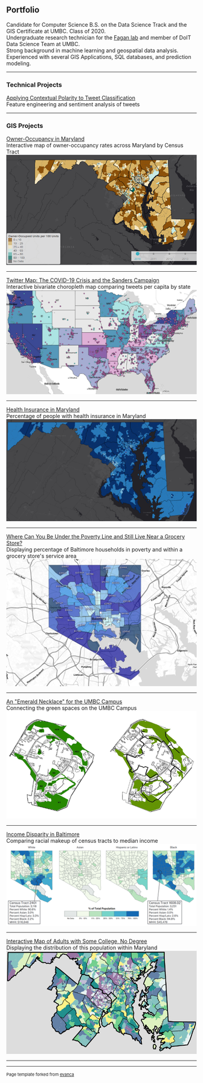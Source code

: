 ## Portfolio

Candidate for Computer Science B.S. on the Data Science Track and the GIS Certificate at UMBC. Class of 2020.  
Undergraduate research technician for the <a href="http://www.theearthfromabove.com/">Fagan lab</a> and member of DoIT Data Science Team at UMBC.   
Strong background in machine learning and geospatial data analysis. Experienced with several GIS Applications, SQL databases, and prediction modeling.  

---

### Technical Projects  

[Applying Contextual Polarity to Tweet Classification](/projects/project_tech1)  
Feature engineering and sentiment analysis of tweets

--- 

### GIS Projects

[Owner-Occupancy in Maryland](/project2_486/landing)   
Interactive map of owner-occupancy rates across Maryland by Census Tract   
[<img src="project2_486/proj2_webmap_thum.png?raw=true">](/project2_486/landing)      

---   
[Twitter Map: The COVID-19 Crisis and the Sanders Campaign](/projects/project_web2)   
Interactive bivariate choropleth map comparing tweets per capita by state  
[<img src="images/tweets_map1_thum.jpg?raw=true">](/projects/project_web2)  

---   
[Health Insurance in Maryland](/project1_486/landing)   
Percentage of people with health insurance in Maryland   
[<img src="project1_486/images/preview.png?raw=true">](/project1_486/landing)   

---   
[Where Can You Be Under the Poverty Line and Still Live Near a Grocery Store?](/projects/project_web1)  
Displaying percentage of Baltimore households in poverty and within a grocery store's service area 
[<img src="images/webmap_lab_thum.jpg?raw=true">](/projects/project_web1)  

---   
[An "Emerald Necklace" for the UMBC Campus](/projects/project1)  
Connecting the green spaces on the UMBC Campus   
[<img src="images/ges405_thumb.PNG?raw=true">](/projects/project1)  

---  
[Income Disparity in Baltimore](/projects/project2)  
Comparing racial makeup of census tracts to median income   
<img src="images/lab4_thum2.png?raw=true"/>   
<!--[<img src="images/lab4_thum2.png?raw=true"/>](/projects/project2)-->

---
[Interactive Map of Adults with Some College, No Degree](/projects/project3)  
Displaying the distribution of this population within Maryland    
[<img src="images/SCND_thum.png?raw=true"/>](/projects/project3)

---



---
<p style="font-size:11px">Page template forked from <a href="https://github.com/evanca/quick-portfolio">evanca</a></p>
<!-- Remove above link if you don't want to attibute -->
